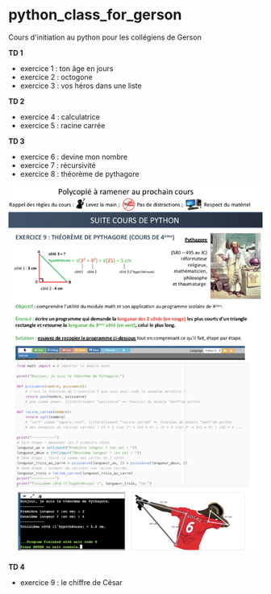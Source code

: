 # python_class_for_gerson

Cours d'initiation au python pour les collégiens de Gerson

**TD 1**
 - exercice 1 : ton âge en jours
 - exercice 2 : octogone
 - exercice 3 : vos héros dans une liste

**TD 2**
 - exercice 4 : calculatrice
 - exercice 5 : racine carrée

**TD 3**
 - exercice 6 : devine mon nombre
 - exercice 7 : récursivité
 - exercice 8 : théorème de pythagore

![alt text](https://raw.githubusercontent.com/Fraberg/cours-de-python-pour-Gerson/master/Pythagore.png)

**TD 4**
 - exercice 9 : le chiffre de César
